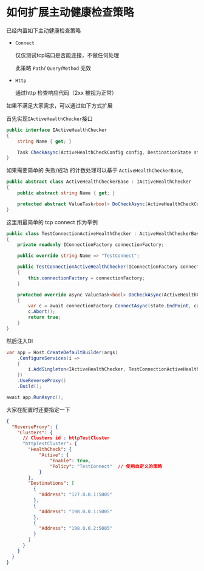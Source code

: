 # 如何扩展主动健康检查策略

已经内置如下主动健康检查策略

- `Connect`

    仅仅测试tcp端口是否能连接，不做任何处理

    此策略 `Path`/ `Query`/`Method` 无效

- `Http`

    通过http 检查响应代码（2xx 被视为正常）

如果不满足大家需求，可以通过如下方式扩展

首先实现`IActiveHealthChecker`接口

``` csharp
public interface IActiveHealthChecker
{
    string Name { get; }

    Task CheckAsync(ActiveHealthCheckConfig config, DestinationState state, CancellationToken cancellationToken);
}
```

如果需要简单的 失败/成功 的计数处理可以基于 `ActiveHealthCheckerBase`, 


``` csharp
public abstract class ActiveHealthCheckerBase : IActiveHealthChecker
{
    public abstract string Name { get; }

    protected abstract ValueTask<bool> DoCheckAsync(ActiveHealthCheckConfig config, DestinationState state, CancellationToken cancellationToken);
}
```

这里用最简单的 tcp connect 作为举例


``` csharp
public class TestConnectionActiveHealthChecker : ActiveHealthCheckerBase
{
    private readonly IConnectionFactory connectionFactory;

    public override string Name => "TestConnect";

    public TestConnectionActiveHealthChecker(IConnectionFactory connectionFactory, ProxyLogger logger) : base(logger)
    {
        this.connectionFactory = connectionFactory;
    }

    protected override async ValueTask<bool> DoCheckAsync(ActiveHealthCheckConfig config, DestinationState state, CancellationToken cancellationToken)
    {
        var c = await connectionFactory.ConnectAsync(state.EndPoint, cancellationToken);  // 就 tcp connect 一下， 成功 返回true， 失败这里直接抛异常
        c.Abort();
        return true;
    }
}
```


然后注入DI

``` csharp
var app = Host.CreateDefaultBuilder(args)
    .ConfigureServices(i =>
    {
        i.AddSingleton<IActiveHealthChecker, TestConnectionActiveHealthChecker>(); // 这一行
    })
    .UseReverseProxy()
    .Build();

await app.RunAsync();
```

大家在配置时还要指定一下


``` json
{
  "ReverseProxy": {
    "Clusters": {
      // Clusters id : httpTestCluster
      "httpTestCluster": {
        "HealthCheck": {
            "Active": {
                "Enable": true,
                "Policy": "TestConnect"  // 使用自定义的策略
            }
        },
        "Destinations": [
          {
            "Address": "127.0.0.1:5005" 
          },
          {
            "Address": "198.0.0.1:5005" 
          },
          {
            "Address": "198.0.0.2:5005" 
          }
        ]
      }
    }
  }
}
```